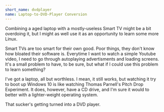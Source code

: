 ```yaml
---
short_name: dvdplayer
name: Laptop-to-DVD-Player Conversion
---
```

Combining a aged laptop with a mostly-useless Smart TV might be a bit overdoing it, but I might as well use it as an opportunity to learn some more Linux.

Smart TVs are too smart for their own good. Poor things, they don't know how bloated their software is. Everytime I want to watch a simple Youtube video, I need to go through autoplaying advertisments and loading screens. It's a small problem to have, to be sure, but what if I could use this problem to learn something?

I've got a laptop, all but worthless. I mean, it still works, but watching it try to boot up Windows 10 is like watching Thomas Parnell's Pitch Drop Experiment. It does, however, have a CD drive, and I'm sure it would to better with a lighter-weight operating system.

That sucker's getting turned into a DVD player.
